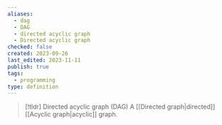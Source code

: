 ```yaml
---
aliases:
  - dag
  - DAG
  - directed acyclic graph
  - Directed acyclic graph
checked: false
created: 2023-09-26
last_edited: 2023-11-11
publish: true
tags:
  - programming
type: definition
---
```

> [!tldr] Directed acyclic graph (DAG)
> A [[Directed graph|directed]] [[Acyclic graph|acyclic]] graph.
